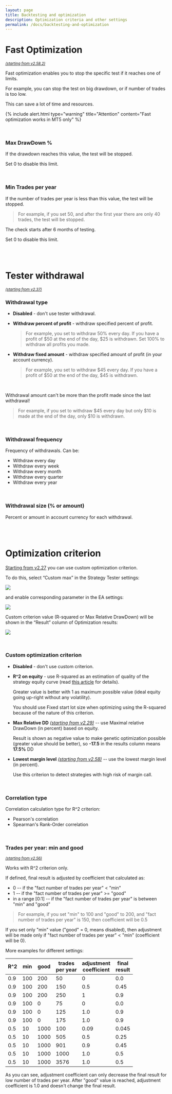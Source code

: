 ```yaml
---
layout: page
title: Backtesting and optimization
description: Optimization criteria and other settings
permalink: /docs/backtesting-and-optimization
---
```


# Fast Optimization

<sup>[*(starting from v2.58.2)*](/docs/versions-history#20240118-0212-2582)</sup>

Fast optimization enables you to stop the specific test if it reaches one of limits.

For example, you can stop the test on big drawdown, or if number of trades is too low.

This can save a lot of time and resources.

{% include alert.html type="warning" title="Attention" content="Fast optimization works in MT5 only" %}

<br />

### Max DrawDown %

If the drawdown reaches this value, the test will be stopped.

Set 0 to disable this limit.

<br />

### Min Trades per year

If the number of trades per year is less than this value, the test will be stopped.

> For example, if you set 50, and after the first year there are only 40 trades, the test will be stopped.

The check starts after 6 months of testing.

Set 0 to disable this limit.


<br />
<br />

# Tester withdrawal

<sup>[*(starting from v2.37)*](/docs/versions-history#20210906-237)</sup>


### Withdrawal type

* **Disabled** - don't use tester withdrawal.
* **Withdraw percent of profit** - withdraw specified percent of profit.

  > For example, you set to withdraw 50% every day. If you have a profit of $50 at the end of the day, $25 is withdrawn. Set 100% to withdraw all profits you made.

* **Withdraw fixed amount** - withdraw specified amount of profit (in your account currency).

  > For example, you set to withdraw $45 every day. If you have a profit of $50 at the end of the day, $45 is withdrawn.

<br />

Withdrawal amount can't be more than the profit made since the last withdrawal!
> For example, if you set to withdraw $45 every day but only $10 is made at the end of the day, only $10 is withdrawn.

<br />

### Withdrawal frequency

Frequency of withdrawals. Can be:
* Withdraw every day
* Withdraw every week
* Withdraw every month
* Withdraw every quarter
* Withdraw every year

<br />

### Withdrawal size (% or amount)

Percent or amount in account currency for each withdrawal.

<br />
<br />

# Optimization criterion

[Starting from v2.27](/docs/versions-history#20210302-227) you can use custom optimization criterion.

To do this, select “Custom max” in the Strategy Tester settings:

![]({{site.baseurl}}/assets/img/docs/custom_criterion_1.png)

and enable corresponding parameter in the EA settings:

![]({{site.baseurl}}/assets/img/docs/custom_criterion_2.png)

Custom criterion value (R-squared or Max Relative DrawDown) will be shown in the “Result” column of Optimization results:

![]({{site.baseurl}}/assets/img/docs/custom_criterion_3.png)

<br />

### Custom optimization criterion

* **Disabled** - don't use custom criterion.
* **R^2 on equity** - use R-squared as an estimation of quality of the strategy equity curve (read [this article](https://www.mql5.com/en/articles/2358) for details).

    Greater value is better with 1 as maximum possible value (ideal equity going up-right without any volatility).

    You should use Fixed start lot size when optimizing using the R-squared because of the nature of this criterion.

* **Max Relative DD** [*(starting from v2.29)*](/docs/versions-history#20210403-229) -- use Maximal relative DrawDown (in percent) based on equity.

  Result is shown as negative value to make genetic optimization possible (greater value should be better), so **-17.5** in the results column means **17.5%** DD

* **Lowest margin level** [*(starting from v2.58)*](/docs/versions-history#20231127-1226-258) -- use the lowest margin level (in percent).

  Use this criterion to detect strategies with high risk of margin call.

<br />

### Correlation type

Correlation calculation type for R^2 criterion:
* Pearson's correlation
* Spearman's Rank-Order correlation

<br />

### Trades per year: min and good

<sup>[*(starting from v2.56)*](/docs/versions-history#20230818-1124-256)</sup>

Works with R^2 criterion only.

If defined, final result is adjusted by coefficient that calculated as:
* 0 -- if the "fact number of trades per year" < "min"
* 1 -- if the "fact number of trades per year" >= "good"
* in a range [0:1] -- if the "fact number of trades per year" is between "min" and "good"

> For example, if you set "min" to 100 and "good" to 200, and "fact number of trades per year" is 150, then coefficient will be 0.5

If you set only "min" value ("good" = 0, means disabled), then adjustment will be made only if "fact number of trades per year" < "min" (coefficient will be 0).

More examples for different settings:

| R^2 | min | good | trades <br />per year | adjustment <br />coefficient | final <br />result |
| --- |-----| --- |-----------------------|------------------------|--------------|
| 0.9 | 100 | 200 | 50                    | 0                      | 0.0          |
| 0.9 | 100 | 200 | 150                   | 0.5                    | 0.45       |
| 0.9 | 100 | 200 | 250                   | 1                      | 0.9          |
| 0.9 | 100 | 0 | 75                    | 0                      | 0.0            |
| 0.9 | 100 | 0 | 125                   | 1.0                    | 0.9            |
| 0.9 | 100 | 0 | 175                   | 1.0                    | 0.9            |
| 0.5 | 10  | 1000 | 100                   | 0.09                  | 0.045        |
| 0.5 | 10  | 1000 | 505                   | 0.5                   | 0.25          |
| 0.5 | 10  | 1000 | 901                   | 0.9                   | 0.45          |
| 0.5 | 10  | 1000 | 1000                  | 1.0                   | 0.5            |
| 0.5 | 10  | 1000 | 3576                  | 1.0                   | 0.5            |

As you can see, adjustment coefficient can only decrease the final result for low number of trades per year. After "good" value is reached, adjustment coefficient is 1.0 and doesn't change the final result.



